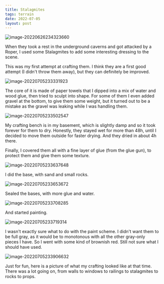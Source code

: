 ```yaml
---
title: Stalagmites
tags: terrain
date: 2022-07-05
layout: post
---
```


![image-20220626234323660](image-20220626234323660.acfcec9654.jpeg)

When they took a rest in the underground caverns and got attacked by a Roper, I used some Stalagmites to add some interesting dressing to the scene.

This was my first attempt at crafting them. I think they are a first good attempt (I didn't throw them away), but they can definitely be improved.

![image-20220705233331923](image-20220705233331923.png)

The core of it is made of paper towels that I dipped into a mix of water and wood glue, then tried to sculpt into shape. For some of them I even added gravel at the bottom, to give them some weight, but it turned out to be a mistake as the gravel was leaking while I was handling them.

![image-20220705233502547](image-20220705233502547.png)

My crafting bench is in my basement, which is slightly damp and so it took forever for them to dry. Honestly, they stayed wet for more than 48h, until I decided to move them outside for faster drying. And they dried in about 4h there.

Finally, I covered them all with a fine layer of glue (from the glue gun), to protect them and give them some texture.

![image-20220705233637648](image-20220705233637648.png)

I did the base, with sand and small rocks.

![image-20220705233653672](image-20220705233653672.png)

Sealed the bases, with more glue and water.

![image-20220705233708285](image-20220705233708285.png)

And started painting.

![image-20220705233719314](image-20220705233719314.png)

I wasn't exactly sure what to do with the paint scheme. I didn't want them to be full gray, as it would be to monotonous with all the other gray-only pieces I have. So I went with some kind of brownish red. Still not sure what I should have used.

![image-20220705233906632](image-20220705233906632.png)

Just for fun, here is a picture of what my crafting looked like at that time. There was a lot going on, from walls to windows to railings to stalagmites to rocks to props.